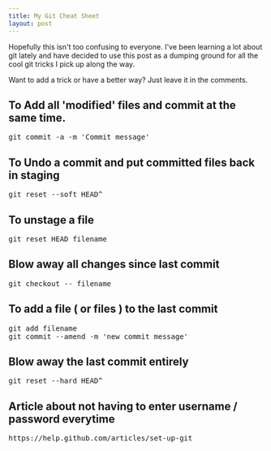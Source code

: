 ```yaml
---
title: My Git Cheat Sheet
layout: post
---
```


Hopefully this isn't too confusing to everyone. I've been learning a lot about git lately and have decided to use this post as a dumping ground for all the cool git tricks I pick up along the way.

Want to add a trick or have a better way? Just leave it in the comments.

<h2>To Add all 'modified' files and commit at the same time.</h2>

<pre>
git commit -a -m 'Commit message'
</pre>

<h2>To Undo a commit and put committed files back in staging</h2>

<pre>
git reset --soft HEAD^
</pre>

<h2>To unstage a file</h2>

<pre>
git reset HEAD filename
</pre>

<h2>Blow away all changes since last commit</h2>

<pre>
git checkout -- filename
</pre>

<h2>To add a file ( or files ) to the last commit</h2>

<pre>
git add filename
git commit --amend -m 'new commit message'
</pre>

<h2>Blow away the last commit entirely</h2>

<pre>
git reset --hard HEAD^
</pre>

<h2>Article about not having to enter username / password everytime</h2>

<pre>
https://help.github.com/articles/set-up-git
</pre>